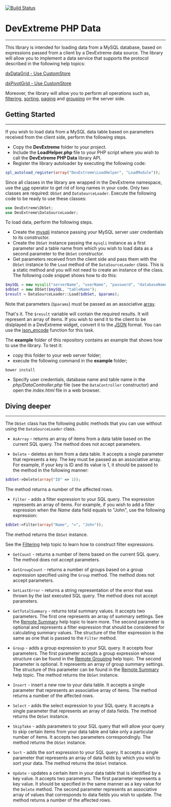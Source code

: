 [![Build Status](https://travis-ci.org/DevExpress/DevExtreme-PHP-Data.svg?branch=master)](https://travis-ci.org/DevExpress/DevExtreme-PHP-Data)
# DevExtreme PHP Data
---

This library is intended for loading data from a MySQL database, based on expressions passed from a client by a DevExtreme data source. The library will allow you to implement a data service that supports
the protocol described in the following help topics:

[dxDataGrid - Use CustomStore](https://js.devexpress.com/Documentation/16_2/Guide/UI_Widgets/Data_Grid/Use_CustomStore/)

[dxPivotGrid - Use CustomStore](https://js.devexpress.com/Documentation/16_2/Guide/UI_Widgets/Pivot_Grid/Use_CustomStore/)

Moreover, the library will allow you to perform all operations such as, [filtering](https://js.devexpress.com/Documentation/16_2/Guide/Data_Layer/Data_Layer/#Data_Layer_Data_Layer_Reading_Data_Filtering),
[sorting](https://js.devexpress.com/Documentation/16_2/Guide/Data_Layer/Data_Layer/#Data_Layer_Data_Layer_Reading_Data_Sorting), [paging](https://js.devexpress.com/Documentation/16_2/Guide/Data_Layer/Data_Layer/#Data_Layer_Data_Layer_Reading_Data_Paging) and [grouping](https://js.devexpress.com/Documentation/16_2/Guide/Data_Layer/Data_Layer/#Data_Layer_Data_Layer_Reading_Data_Grouping) on the server side.



## Getting Started
---

If you wish to load data from a MySQL data table based on parameters received from the client side, perform the following steps.

* Copy the __DevExtreme__ folder to your project.
* Include the __LoadHelper.php__ file to your PHP script where you wish to call the __DevExtreme PHP Data__ library API.
* Register the library autoloader by executing the following code:

```PHP
spl_autoload_register(array("DevExtreme\LoadHelper", "LoadModule"));
```

Since all classes in the library are wrapped in the DevExtreme namespace, use the [use](http://php.net/manual/en/language.namespaces.importing.php)
operator to get rid of long names in your code. Only two classes are required: ```DbSet``` and ```DataSourceLoader```. Execute the following code to be ready to use these classes:

```PHP
use DevExtreme\DbSet;
use DevExtreme\DataSourceLoader;
```

To load data, perform the following steps.

* Create the [mysqli](http://php.net/manual/en/book.mysqli.php) instance passing your MySQL server user credentials to its constructor.
* Create the ```DbSet``` instance passing the ```mysqli``` instance as a first parameter and a table name from which you wish to load data as a second parameter
to the ```DbSet``` constructor.
* Get parameters received from the client side and pass them with the ```DbSet``` instance to the ```Load``` method of the ```DataSourceLoader``` class. This
is a static method and you will not need to create an instance of the class. The following code snippet shows how to do this:

```PHP
$mySQL = new mysqli("serverName", "userName", "password", "databaseName");
$dbSet = new DbSet($mySQL, "tableName");
$result = DataSourceLoader::Load($dbSet, $params);
```
Note that parameters (```$params```) must be passed as an associative [array](http://php.net/manual/en/language.types.array.php).

That's it. The ```$result``` variable will contain the required results. It will represent an array of items. If you wish to send it to the client to be
dislplayed in a DevExtreme widget, convert it to the [JSON](https://en.wikipedia.org/wiki/JSON) format. You can use the [json_encode](http://php.net/manual/en/function.json-encode.php) function
for this task.

The __example__ folder of this repository contains an example that shows how to use the library. To test it:
* copy this folder to your web server folder;
* execute the following command in the __example__ folder;
```
bower install
```
* Specify user credentials, database name and table name in the _php/DataController.php_ file (see the ```DataController``` constructor) and open the _index.html_ file in a web browser.



## Diving deeper
---

The ```DbSet``` class has the following public methods that you can use without using the ```DataSourceLoader``` class.
* ```AsArray``` - returns an array of items from a data table based on the current SQL query.
The method does not accept parameters.


* ```Delete``` - deletes an item from a data table.
It accepts a single parameter that represents a key. The key must be passed as an associative array. For example, if your key is ID and its value is 1, it should be passed to the method in the following manner:

```PHP
$dbSet->Delete(array("ID" => 1));
```
The method returns a number of the affected rows.


* ```Filter``` - adds a filter expression to your SQL query.
The expression represents an array of items. For example, if you wish to add a filter expression when
the _Name_ data field equals to "John", use the following expression:

```PHP
$dbSet->Filter(array("Name", "=", "John"));
```
The method returns the ```DbSet``` instance.

See the [Filtering](https://js.devexpress.com/Documentation/16_2/Guide/Data_Layer/Data_Layer/#Data_Layer_Data_Layer_Reading_Data_Filtering) help topic to learn how
to construct filter expressions.


* ```GetCount``` - returns a number of items based on the current SQL query.
The method does not accept parameters.


* ```GetGroupCount``` - returns a number of groups based on a group expression specified using the ```Group``` method.
The method does not accept parameters.


* ```GetLastError``` - returns a string representation of the error that was thrown by the last executed SQL query.
The method does not accept parameters.


* ```GetTotalSummary``` - returns total summary values.
It accepts two parameters. The first one represents an array of summary settings. See the [Remote Summary](https://js.devexpress.com/Documentation/16_2/Guide/UI_Widgets/Data_Grid/Use_CustomStore/#UI_Widgets_Data_Grid_Use_CustomStore_Remote_Operations_Advanced_Remote_Operations_Remote_Summary)
help topic to learn more.
The second parameter is optional and represents a filter expression that should be considered for calculating summary values. The structure of the filter expression is the same as one
that is passed to the ```Filter``` method.


* ```Group``` - adds a group expression to your SQL query.
It accepts four parameters. The first parameter accepts a group expression whose structure can be found in the [Remote Grouping](https://js.devexpress.com/Documentation/16_2/Guide/UI_Widgets/Data_Grid/Use_CustomStore/#UI_Widgets_Data_Grid_Use_CustomStore_Remote_Operations_Advanced_Remote_Operations_Remote_Grouping) help topic.
The second parameter is optional. It represents an array of group summary settings. The structure of this parameter can be found in the [Remote Summary](https://js.devexpress.com/Documentation/16_2/Guide/UI_Widgets/Data_Grid/Use_CustomStore/#UI_Widgets_Data_Grid_Use_CustomStore_Remote_Operations_Advanced_Remote_Operations_Remote_Summary)
help topic.
The method returns the ```DbSet``` instance.


* ```Insert``` - insert a new row to your data table.
It accepts a single parameter that represents an associative array of items.
The method returns a number of the affected rows.


* ```Select``` - adds the select expression to your SQL query.
It accepts a single parameter that represents an array of data fields.
The method returns the ```DbSet``` instance.


* ```SkipTake``` - adds parameters to your SQL query that will allow your query to skip certain items from your data table and take only a particular number of items.
It accepts two parameters correspondingly.
The method returns the ```DbSet``` instance.


* ```Sort``` - adds the sort expression to your SQL query.
It accepts a single parameter that represents an array of data fields by which you wish to sort your data.
The method returns the ```DbSet``` instance.


* ```Update``` - updates a certain item in your data table that is identified by a key value.
It accepts two parameters. The first parameter represents a key value. It should be specified in the same manner as a key value for the ```Delete``` method.
The second parameter represents an associative array of values that corresponds to data fields you wish to update.
The method returns a number of the affected rows.
